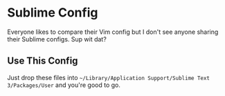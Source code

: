 # Sublime Config

Everyone likes to compare their Vim config but I don't see anyone sharing their Sublime configs. Sup wit dat?

## Use This Config

Just drop these files into `~/Library/Application Support/Sublime Text 3/Packages/User` and you're good to go.

